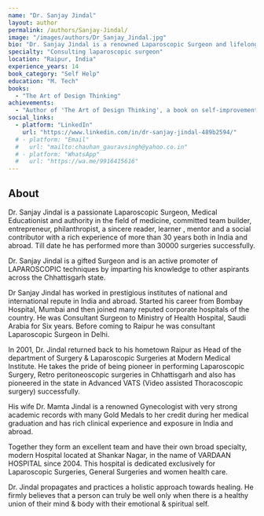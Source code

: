 ```yaml
---
name: "Dr. Sanjay Jindal"
layout: author
permalink: /authors/Sanjay-Jindal/
image: "/images/authors/Dr_Sanjay_Jindal.jpg"
bio: "Dr. Sanjay Jindal is a renowned Laparoscopic Surgeon and lifelong learner. He acts as a mentor and passionate advocate of intentional living, combining medical wisdom, philosophy, and design thinking to inspire mindfulness, authenticity, and balance."
specialty: "Consulting laparoscopic surgeon"
location: "Raipur, India"
experience_years: 14
book_category: "Self Help"
education: "M. Tech"
books:
  - "The Art of Design Thinking"
achievements:
  - "Author of 'The Art of Design Thinking', a book on self-improvement"
social_links:
  - platform: "LinkedIn"
    url: "https://www.linkedin.com/in/dr-sanjay-jindal-489b2594/"
  # - platform: "Email"
  #   url: "mailto:chauhan_gauravsingh@yahoo.co.in"
  # - platform: "WhatsApp"
  #   url: "https://wa.me/9916415616"
---
```


## About
Dr. Sanjay Jindal is a passionate Laparoscopic Surgeon, Medical Educationist and authority in the field of medicine, committed team builder, entrepreneur, philanthropist, a sincere reader, learner , mentor and a social contributor with a rich experience of more than 30 years both in India and abroad. Till date he has performed more than 30000 surgeries successfully.

Dr. Sanjay Jindal is a gifted Surgeon and is an active promoter of LAPAROSCOPIC techniques by imparting his knowledge to other aspirants across the Chhattisgarh state.

Dr Sanjay Jindal has worked in prestigious institutes of national and international repute in India and abroad. Started his career from Bombay Hospital, Mumbai and then joined many reputed corporate hospitals of the country. He was Consultant Surgeon to Ministry of Health Hospital, Saudi Arabia for Six years. Before coming to Raipur he was consultant Laparoscopic Surgeon in Delhi.

In 2001, Dr. Jindal returned back to his hometown Raipur as Head of the department of Surgery & Laparoscopic Surgeries at Modern Medical Institute. He takes the pride of being pioneer in performing Laparoscopic Surgery, Retro peritoneoscopic surgeries in Chhattisgarh and also has pioneered in the state in Advanced VATS (Video assisted Thoracoscopic surgery) successfully.

His wife Dr. Mamta Jindal is a renowned Gynecologist with very strong academic records with many Gold Medals to her credit during her medical graduation and has rich clinical experience and exposure in India and abroad.

Together they form an excellent team and have their own broad specialty, modern Hospital located at Shankar Nagar, in the name of VARDAAN HOSPITAL since 2004. This hospital is dedicated exclusively for Laparoscopic Surgeries, General Surgeries and women health care.

Dr. Jindal propagates and practices a holistic approach towards healing. He firmly believes that a person can truly be well only when there is a healthy union of their mind & body with their emotional & spiritual self.